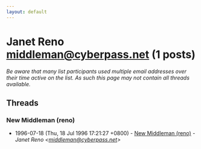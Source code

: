 ```yaml
---
layout: default
---
```


# Janet Reno <middleman@cyberpass.net> (1 posts)

_Be aware that many list participants used multiple email addresses over their time active on the list. As such this page may not contain all threads available._

## Threads

### New Middleman (reno)
+ 1996-07-18 (Thu, 18 Jul 1996 17:21:27 +0800) - [New Middleman (reno)](/archive/1996/07/c587f4f381e47a37f5490cf211bcd191959b3f625c740a1434924a1400e737cc) - _Janet Reno \<middleman@cyberpass.net\>_

